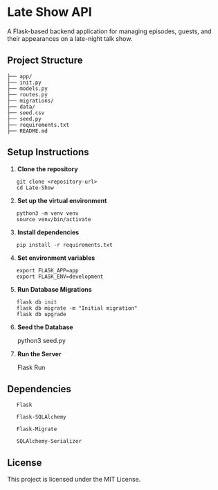 # Late Show API

A Flask-based backend application for managing episodes, guests, and their appearances on a late-night talk show.

## Project Structure
```
├── app/
├── init.py
├── models.py
├── routes.py
├── migrations/
├── data/
├── seed.csv
├── seed.py
├── requirements.txt
├── README.md
```

## Setup Instructions

1. **Clone the repository**

```
   git clone <repository-url>
   cd Late-Show
```
2. **Set up the virtual environment**
```
   python3 -m venv venv
   source venv/bin/activate
```
3. **Install dependencies**
```
   pip install -r requirements.txt
```
4. **Set environment variables**
```
   export FLASK_APP=app
   export FLASK_ENV=development
```
5. **Run Database Migrations**
```
   flask db init
   flask db migrate -m "Initial migration"
   flask db upgrade
```
6. **Seed the Database**

   python3 seed.py

7. **Run the Server**

   Flask Run

## Dependencies
```
   Flask

   Flask-SQLAlchemy

   Flask-Migrate

   SQLAlchemy-Serializer
```

## License

   This project is licensed under the MIT License.
